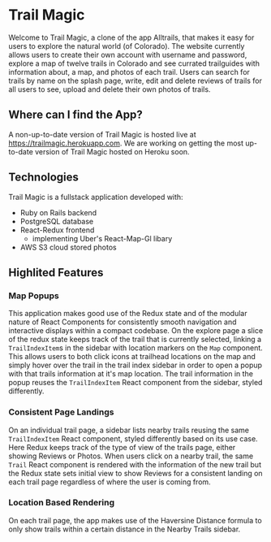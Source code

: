 # Trail Magic

Welcome to Trail Magic, a clone of the app Alltrails, that makes it easy for users to explore the natural world (of Colorado). The website currently allows users to create their own account with username and password, explore a map of twelve trails in Colorado and see currated trailguides with information about, a map, and photos of each trail. Users can search for trails by name on the splash page, write, edit and delete reviews of trails for all users to see, upload and delete their own photos of trails.


## Where can I find the App?

A non-up-to-date version of Trail Magic is hosted live at https://trailmagic.herokuapp.com. We are working on getting the most up-to-date version of Trail Magic hosted on Heroku soon.

## Technologies

Trail Magic is a fullstack application developed with:

 * Ruby on Rails backend
 * PostgreSQL database
 * React-Redux frontend 
    * implementing Uber's React-Map-Gl libary
 * AWS S3 cloud stored photos

## Highlited Features

### Map Popups

This application makes good use of the Redux state and of the modular nature of React Components for consistently smooth navigation and interactive displays within a compact codebase. On the explore page a slice of the redux state keeps track of the trail that is currently selected, linking a `TrailIndexItem`s in the sidebar with location markers on the `Map` component. This allows users to both click icons at trailhead locations on the map and simply hover over the trail in the trail index sidebar in order to open a popup with that trails information at it's map location. The trail information in the popup reuses the `TrailIndexItem` React component from the sidebar, styled differently. 

### Consistent Page Landings

On an individual trail page, a sidebar lists nearby trails reusing the same `TrailIndexItem` React component, styled differently based on its use case. Here Redux keeps track of the type of view of the trails page, either showing Reviews or Photos. When users click on a nearby trail, the same `Trail` React component is rendered with the information of the new trail but the Redux state sets initial view to show Reviews for a consistent landing on each trail page regardless of where the user is coming from. 

### Location Based Rendering

On each trail page, the app makes use of the Haversine Distance formula to only show trails within a certain distance in the Nearby Trails sidebar.
